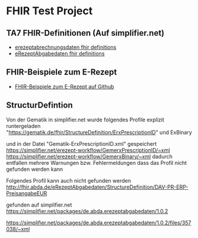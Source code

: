 # FHIR Test Project

## TA7 FHIR-Definitionen (Auf simplifier.net)
* [erezeptabrechnungsdaten fhir definitions](https://simplifier.net/erezeptabrechnungsdaten)
* [eRezeptAbgabedaten fhir definitions](https://simplifier.net/eRezeptAbgabedaten)

## FHIR-Beispiele zum E-Rezept
* [FHIR-Beispiele zum E-Rezept auf Github](https://github.com/DAV-ABDA/eRezept-Beispiele)

## StructurDefintion
Von der Gematik in simplifier.net wurde folgendes Profile explizit runtergeladen
"https://gematik.de/fhir/StructureDefinition/ErxPrescriptionID" und ExBinary

und in der Datei "Gematik-ErxPrescriptionID.xml" gespeichert
https://simplifier.net/erezept-workflow/GemerxPrescriptionID/~xml
https://simplifier.net/erezept-workflow/GemerxBinary/~xml
dadurch entfallen mehrere Warnungen bzw. Fehlermeldungen dass das Profil nicht gefunden werden kann

Folgendes Profil kann auch nicht gefunden werden
http://fhir.abda.de/eRezeptAbgabedaten/StructureDefinition/DAV-PR-ERP-PreisangabeEUR

gefunden auf simplifier.net
https://simplifier.net/packages/de.abda.erezeptabgabedaten/1.0.2

https://simplifier.net/packages/de.abda.erezeptabgabedaten/1.0.2/files/357038/~xml

